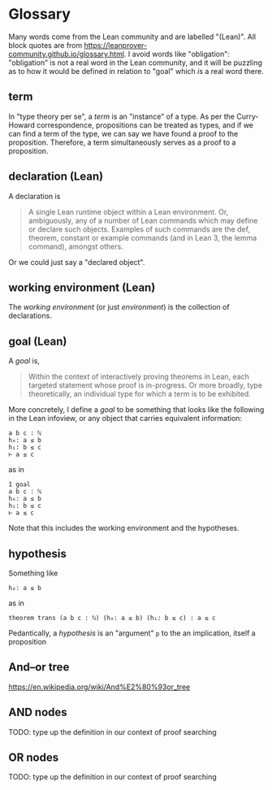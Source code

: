 # Glossary

Many words come from the Lean community and are labelled "(Lean)". All block quotes are from https://leanprover-community.github.io/glossary.html. I avoid words like "obligation": "obligation" is not a real word in the Lean community, and it will be puzzling as to how it would be defined in relation to "goal" which *is* a real word there.


## term
In "type theory per se", a *term* is an "instance" of a type. As per the Curry-Howard correspondence, propositions can be treated as types, and if we can find a term of the type, we can say we have found a proof to the proposition. Therefore, a term simultaneously serves as a proof to a proposition.


## declaration (Lean)
A declaration is
> A single Lean runtime object within a Lean environment.
> Or, ambiguously, any of a number of Lean commands which may define or declare such objects.
> Examples of such commands are the def, theorem, constant or example commands (and in Lean 3, the lemma command), amongst others.

Or we could just say a "declared object".


## working environment (Lean)
The *working environment* (or just *environment*) is the collection of declarations.


## goal (Lean)
A *goal* is,
> Within the context of interactively proving theorems in Lean, each targeted statement whose proof is in-progress.
> Or more broadly, type theoretically, an individual type for which a term is to be exhibited.

More concretely, I define a *goal* to be something that looks like the following in the Lean infoview, or any object that carries equivalent information:
```
a b c : ℕ
h₀: a ≤ b
h₁: b ≤ c
⊢ a ≤ c
```
as in
```
1 goal
a b c : ℕ
h₀: a ≤ b
h₁: b ≤ c
⊢ a ≤ c
```

Note that this includes the working environment and the hypotheses.


## hypothesis
Something like
```
h₀: a ≤ b
```
as in
```
theorem trans (a b c : ℕ) (h₀: a ≤ b) (h₁: b ≤ c) : a ≤ c
```

Pedantically, a *hypothesis* is an "argument" `p` to the an implication, itself a proposition


## And–or tree
https://en.wikipedia.org/wiki/And%E2%80%93or_tree

## AND nodes
TODO: type up the definition in our context of proof searching

## OR nodes
TODO: type up the definition in our context of proof searching